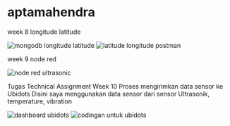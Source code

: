 # aptamahendra
week 8 longitude latitude

![mongodb longitude latitude](https://user-images.githubusercontent.com/108131019/190114410-bb185970-51f4-4446-bd97-0e00ec40211f.jpeg)
![latitude longitude postman](https://user-images.githubusercontent.com/108131019/190114471-3fa723a9-aeec-421a-9846-1dd765cf4c94.jpeg)


week 9 node red

![node red ultrasonic](https://user-images.githubusercontent.com/108131019/190115186-4c483165-e4cb-427c-a40c-2ad0ccd1798d.jpeg)


Tugas Technical Assignment Week 10 Proses mengirimkan data sensor ke Ubidots Disini saya menggunakan data sensor dari sensor Ultrasonik, temperature, vibration

![dashboard ubidots](https://user-images.githubusercontent.com/108131019/190113536-48c2a3f2-db49-428b-8728-c05c74e483c1.jpg)
![codingan untuk ubidots](https://user-images.githubusercontent.com/108131019/190113600-01ed9ad8-53af-4311-a665-700a38fef926.jpg)
